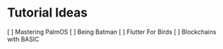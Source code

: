 # Tutorial Ideas

[ ] Mastering PalmOS
[ ] Being Batman
[ ] Flutter For Birds
[ ] Blockchains with BASIC
